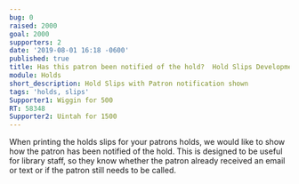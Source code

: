 ```yaml
---
bug: 0
raised: 2000
goal: 2000
supporters: 2
date: '2019-08-01 16:18 -0600'
published: true
title: Has this patron been notified of the hold?  Hold Slips Development
module: Holds
short_description: Hold Slips with Patron notification shown
tags: 'holds, slips'
Supporter1: Wiggin for 500
RT: 58348
Supporter2: Uintah for 1500
---
```

When printing the holds slips for your patrons holds, we would like to show how the patron has been notified of the hold.   This is designed to be useful for library staff, so they know whether the patron already received an email or text or if the patron still needs to be called.
